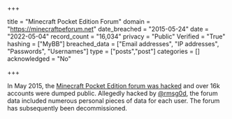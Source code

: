 +++

title = "Minecraft Pocket Edition Forum"
domain = "https://minecraftpeforum.net"
date_breached = "2015-05-24"
date = "2022-05-04"
record_count = "16,034"
privacy = "Public"
Verified = "True"
hashing = ["MyBB"]
breached_data = ["Email addresses", "IP addresses", "Passwords", "Usernames"]
type = ["posts","post"]
categories = []
acknowledged = "No"


+++


In May 2015, the <a href="http://www.databreaches.net/minecraft-pocket-edition-forum-hacked-dumped/" target="_blank" rel="noopener">Minecraft Pocket Edition forum was hacked</a> and over 16k accounts were dumped public. Allegedly hacked by <a href="https://twitter.com/rmsg0d" target="_blank" rel="noopener">@rmsg0d</a>, the forum data included numerous personal pieces of data for each user. The forum has subsequently been decommissioned.

